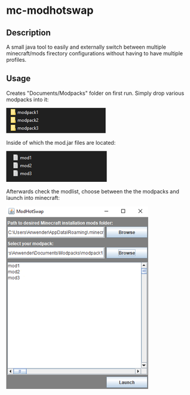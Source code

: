# mc-modhotswap

## Description
A small java tool to easily and externally switch between multiple minecraft/mods firectory configurations without having to have multiple profiles. 

## Usage
Creates "Documents/Modpacks" folder on first run. Simply drop various modpacks into it:

![Modpack Layout](screenshots/modpacksfolder.png)

Inside of which the mod.jar files are located:

![Mod Layout](screenshots/mods.png)

Afterwards check the modlist, choose between the the modpacks and launch into minecraft:

![Modpack Layout](screenshots/modhotswap.png)
